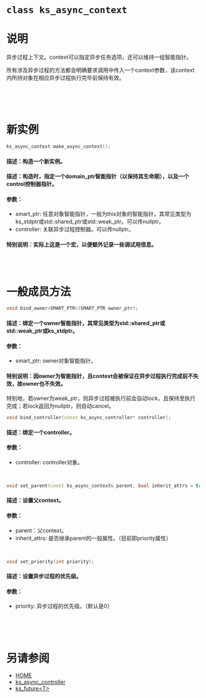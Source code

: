 ﻿# `class ks_async_context`

# 说明

异步过程上下文。context可以指定异步任务选项，还可以维持一组智能指针。

所有涉及异步过程的方法都会明确要求调用中传入一个context参数，该context内所持对象在相应异步过程执行完毕前保持有效。

<br>
<br>
<br>


# 新实例

```C++
ks_async_context make_async_context();
```
#### 描述：构造一个新实例。
#### 描述：构造时，指定一个domain_ptr智能指针（以保持其生命期），以及一个control控制器指针。
#### 参数：
  - smart_ptr: 任意对象智能指针，一般为this对象的智能指针，其常见类型为ks_stdptr或std::shared_ptr或std::weak_ptr。可以传nullptr。
  - controller: 关联异步过程控制器。可以传nullptr。
#### 特别说明：实际上这是一个宏，以便额外记录一些调试用信息。
<br>
<br>


# 一般成员方法

```C++
void bind_owner<SMART_PTR>(SMART_PTR owner_ptr);
```
#### 描述：绑定一个owner智能指针，其常见类型为std::shared_ptr或std::weak_ptr或ks_stdptr。
#### 参数：
  - smart_ptr: owner对象智能指针。
#### 特别说明：因owner为智能指针，且context会被保证在异步过程执行完成前不失效，故owner也不失效。<br>
特别地，若owner为weak_ptr，则异步过程被执行前会自动lock，且保持至执行完成；若lock返回为nullptr，则自动cancel。
<br>

```C++
void bind_controller(const ks_async_controller* controller);
```
#### 描述：绑定一个controller。
#### 参数：
  - controller: controller对象。
<br>

```C++
void set_parent(const ks_async_context& parent, bool inherit_attrs = true);
```
#### 描述：设置父context。
#### 参数：
  - parent：父context。
  - inherit_attrs: 是否继承parent的一般属性。（目前即priority属性）
<br>

```C++
void set_priority(int priority);
```
#### 描述：设置异步过程的优先级。
#### 参数：
  - priority: 异步过程的优先级。（默认是0）
<br>
<br>
<br>


# 另请参阅
  - [HOME](HOME.md)
  - [ks_async_controller](ks_async_controller.md)
  - [ks_future\<T>](ks_future.md)
  